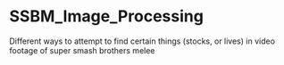 # SSBM_Image_Processing
Different ways to attempt to find certain things (stocks, or lives) in video footage of super smash brothers melee
